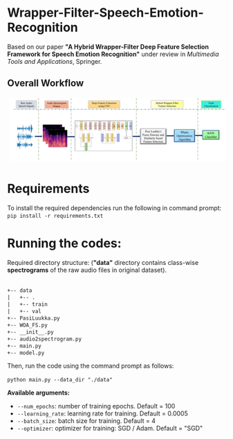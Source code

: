 # Wrapper-Filter-Speech-Emotion-Recognition
Based on our paper **"A Hybrid Wrapper-Filter Deep Feature Selection Framework for Speech Emotion Recognition"** under review in _Multimedia Tools and Applications_, Springer.

## Overall Workflow
<img src="./full_method.png" style="margin: 5px;">

# Requirements
To install the required dependencies run the following in command prompt:
`pip install -r requirements.txt`

# Running the codes:
Required directory structure: (**"data"** directory contains class-wise **spectrograms** of the raw audio files in original dataset).

```

+-- data
|   +-- .
|   +-- train
|   +-- val
+-- PasiLuukka.py
+-- WOA_FS.py
+-- __init__.py
+-- audio2spectrogram.py
+-- main.py
+-- model.py

```
Then, run the code using the command prompt as follows:

`python main.py --data_dir "./data"`

**Available arguments:**
- `--num_epochs`: number of training epochs. Default = 100
- `--learning_rate`: learning rate for training. Default = 0.0005
- `--batch_size`: batch size for training. Default = 4
- `--optimizer`: optimizer for training: SGD / Adam. Default = "SGD"
